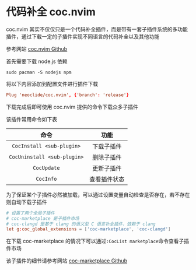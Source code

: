 # 代码补全 coc.nvim

coc.nvim 其实不仅仅只是一个代码补全插件，而是带有一套子插件系统的多功能插件，通过下载一定的子插件实现不同语言的代码补全以及其他功能

参考网站 [coc.nvim Github](https://github.com/neoclide/coc.nvim)

首先需要下载 node.js 依赖

```shell
sudo pacman -S nodejs npm
```

将以下内容添加到配置文件进行插件下载

```conf title="$HOME/.config/nvim/init.vim" linenums="1"
Plug 'neoclide/coc.nvim', {'branch': 'release'}
```

下载完成后即可使用 coc.nvim 提供的命令下载众多子插件

该插件常用命令如下表

| 命令 | 功能 |
| :--: | :--: |
| `CocInstall <sub-plugin>` | 下载子插件 |
| `CocUninstall <sub-plugin>` | 删除子插件 |
| `CocUpdate` | 更新子插件 |
| `CocInfo` | 查看插件状态 |

为了保证某个子插件必然被加载，可以通过设置变量自动检查是否存在，若不存在则自动下载子插件

```conf title="$HOME/.config/nvim/init.vim" linenums="1"
# 设置了两个全局子插件
# coc-marketplace 是子插件市场
# coc-clangd 是基于 clang 的语义型 C 语言补全插件，依赖于 clang
let g:coc_global_extensions = ['coc-marketplace', 'coc-clangd']
```

在下载 coc-marketplace 的情况下可以通过`:CocList marketplace`命令查看子插件市场

该子插件的细节请参考网站 [coc-marketplace Github](https://github.com/fannheyward/coc-marketplace)
